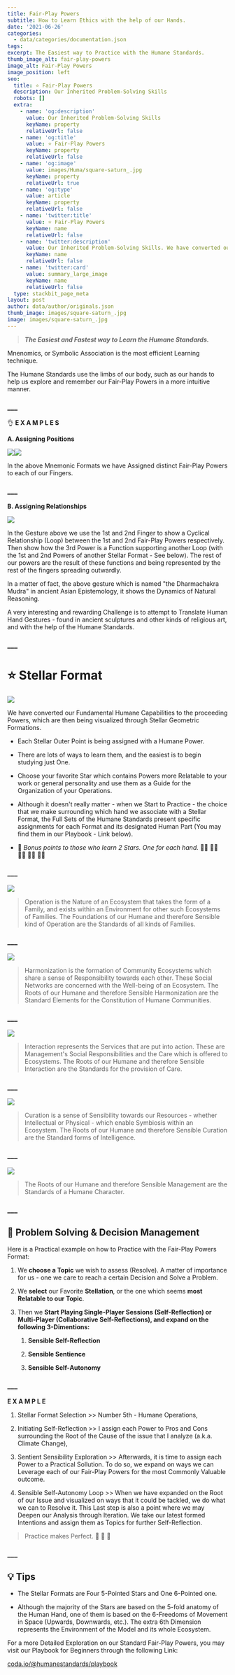 ```yaml
---
title: Fair-Play Powers
subtitle: How to Learn Ethics with the help of our Hands.
date: '2021-06-26'
categories:
  - data/categories/documentation.json
tags:
excerpt: The Easiest way to Practice with the Humane Standards.
thumb_image_alt: fair-play-powers
image_alt: Fair-Play Powers
image_position: left
seo:
  title: ⭐ Fair-Play Powers
  description: Our Inherited Problem-Solving Skills
  robots: []
  extra:
    - name: 'og:description'
      value: Our Inherited Problem-Solving Skills
      keyName: property
      relativeUrl: false
    - name: 'og:title'
      value: ⭐ Fair-Play Powers
      keyName: property
      relativeUrl: false
    - name: 'og:image'
      value: images/Huma/square-saturn_.jpg
      keyName: property
      relativeUrl: true
    - name: 'og:type'
      value: article
      keyName: property
      relativeUrl: false
    - name: 'twitter:title'
      value: ⭐ Fair-Play Powers
      keyName: name
      relativeUrl: false
    - name: 'twitter:description'
      value: Our Inherited Problem-Solving Skills. We have converted our Fundamental Capabilities to Fair-Play Powers, which are then being visualized through Stellar Geometric Formations.
      keyName: name
      relativeUrl: false
    - name: 'twitter:card'
      value: summary_large_image
      keyName: name
      relativeUrl: false
  type: stackbit_page_meta
layout: post
author: data/author/originals.json
thumb_image: images/square-saturn_.jpg
image: images/square-saturn_.jpg
---
```

> ***The Easiest and Fastest way to Learn the Humane Standards.***

Mnenomics, or Symbolic Association is the most efficient Learning technique.

The Humane Standards use the limbs of our body, such as our hands to help us explore and remember our Fair-Play Powers in a more intuitive manner.

### \__\_

👌 **E X A M P L E S**

**A. Assigning Positions**

![](https://humanestandards.com/images/LeftHand.png)![](https://humanestandards.com/images/RightHand.png)

In the above Mnemonic Formats we have Assigned distinct Fair-Play Powers to each of our Fingers.

### \__\_

**B. Assigning Relationships**

![](https://humanestandards.com/images/Reasoning\_.png)

In the Gesture above we use the 1st and 2nd Finger to show a Cyclical Relationship (Loop) between the 1st and 2nd Fair-Play Powers respectively. Then show how the 3rd Power is a Function supporting another Loop (with the 1st and 2nd Powers of another Stellar Format - See below). The rest of our powers are the result of these functions and being represented by the rest of the fingers spreading outwardly.

In a matter of fact, the above gesture which is named "the Dharmachakra Mudra" in ancient Asian Epistemology, it shows the Dynamics of Natural Reasoning.

A very interesting and rewarding Challenge is to attempt to Translate Human Hand Gestures - found in ancient sculptures and other kinds of religious art, and with the help of the Humane Standards.

### \__\_

# ⭐ Stellar Format

![](https://humanestandards.com/images/Humane%20Powers.png)

We have converted our Fundamental Humane Capabilities to the proceeding Powers, which are then being visualized through Stellar Geometric Formations.

*   Each Stellar Outer Point is being assigned with a Humane Power.

*   There are lots of ways to learn them, and the easiest is to begin studying just One.

*   Choose your favorite Star which contains Powers more Relatable to your work or general personality and use them as a Guide for the Organization of your Operations.

*   Although it doesn't really matter - when we Start to Practice - the choice that we make surrounding which hand we associate with a Stellar Format, the Full Sets of the Humane Standards present specific assignments for each Format and its designated Human Part (You may find them in our Playbook - Link below).

*   🎁 *Bonus points to those who learn 2 Stars. One for each hand.*  🙌🏿 🙌🏾 🙌🏽 🙌🏼 🙌🏻

### \__\_

![](https://humanestandards.com/images/Operations.png)

> Operation is the Nature of an Ecosystem that takes the form of a Family, and exists within an Environment for other such Ecosystems of Families.
> The Foundations of our Humane and therefore Sensible kind of Operation are the Standards of all kinds of Families.

### \__\_

![](https://humanestandards.com/images/Harmonization.png)

> Harmonization is the formation of Community Ecosystems which share a sense of Responsibility towards each other. These Social Networks are concerned with the Well-being of an Ecosystem. The Roots of our Humane and therefore Sensible Harmonization are the Standard Elements for the Constitution of Humane Communities.

### \__\_

![](https://humanestandards.com/images/Interaction.png)

> Interaction represents the Services that are put into action. These are Management's Social Responsibilities and the Care which is offered to Ecosystems. The Roots of our Humane and therefore Sensible Interaction are the Standards for the provision of Care.

### \__\_

![](https://humanestandards.com/images/Curation.png)

> Curation is a sense of Sensibility towards our Resources - whether Intellectual or Physical - which enable Symbiosis within an Ecosystem.
> The Roots of our Humane and therefore Sensible Curation are the Standard forms of Intelligence.

### \__\_

![](https://humanestandards.com/images/Management.png)

> The Roots of our Humane and therefore Sensible Management are the Standards of a Humane Character.

### \__\_

## 🤔 Problem Solving & Decision Management

Here is a Practical example on how to Practice with the Fair-Play Powers Format:

1.  We **choose a Topic** we wish to assess (Resolve). A matter of importance for us - one we care to reach a certain Decision and Solve a Problem.

2.  We **select** our Favorite **Stellation**, or the one which seems **most Relatable to our Topic**.

3.  Then we **Start Playing Single-Player Sessions (Self-Reflection) or Multi-Player (Collaborative Self-Reflections), and expand on the following 3-Dimentions:**

    1.  **Sensible Self-Reflection**

    2.  **Sensible Sentience**

    3.  **Sensible Self-Autonomy**

### \__\_

**E X A M P L E**

1.  Stellar Format Selection >> Number 5th - Humane Operations,

2.  Initiating Self-Reflection >> I assign each Power to Pros and Cons surrounding the Root of the Cause of the issue that I analyze (a.k.a. Climate Change),

3.  Sentient Sensibility Exploration >> Afterwards, it is time to assign each Power to a Practical Sollution. To do so, we expand on ways we can Leverage each of our Fair-Play Powers for the most Commonly Valuable outcome.

4.  Sensible Self-Autonomy Loop >> When we have expanded on the Root of our Issue and visualized on ways that it could be tackled, we do what we can to Resolve it. This Last step is also a point where we may Deepen our Analysis through Iteration. We take our latest formed Intentions and assign them as Topics for further Self-Reflection.

> Practice makes Perfect. 🤯 🤗 🥳

### \__\_

## 💡 Tips

*   The Stellar Formats are Four 5-Pointed Stars and One 6-Pointed one.

*   Although the majority of the Stars are based on the 5-fold anatomy of the Human Hand, one of them is based on the 6-Freedoms of Movement in Space (Upwards, Downwards, etc.). The extra 6th Dimension represents the Environment of the Model and its whole Ecosystem.

For a more Detailed Exploration on our Standard Fair-Play Powers, you may visit our Playbook for Beginners through the following Link:

[coda.io/@humanestandards/playbook](https://coda.io/@humanestandards/playbook)
